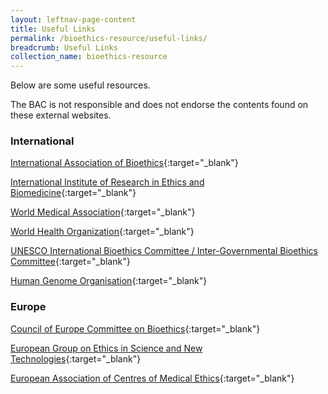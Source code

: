 ```yaml
---
layout: leftnav-page-content
title: Useful Links
permalink: /bioethics-resource/useful-links/
breadcrumb: Useful Links
collection_name: bioethics-resource
---
```


Below are some useful resources.

The BAC is not responsible and does not endorse the contents found on these external websites.   

### **International**

[International Association of Bioethics]({{"http://www.cioms.ch/"}}){:target="_blank"}

[International Institute of Research in Ethics and Biomedicine]({{"http://www.cioms.ch/"}}){:target="_blank"}

[World Medical Association]({{"http://www.cioms.ch/"}}){:target="_blank"}

[World Health Organization]({{"http://www.cioms.ch/"}}){:target="_blank"}

[UNESCO International Bioethics Committee / Inter-Governmental Bioethics Committee]({{"http://www.cioms.ch/"}}){:target="_blank"}

[Human Genome Organisation]({{"http://www.cioms.ch/"}}){:target="_blank"}


### **Europe**

[Council of Europe Committee on Bioethics]({{"http://www.cioms.ch/"}}){:target="_blank"}

[European Group on Ethics in Science and New Technologies]({{"http://www.cioms.ch/"}}){:target="_blank"}

[European Association of Centres of Medical Ethics]({{"http://www.cioms.ch/"}}){:target="_blank"}
